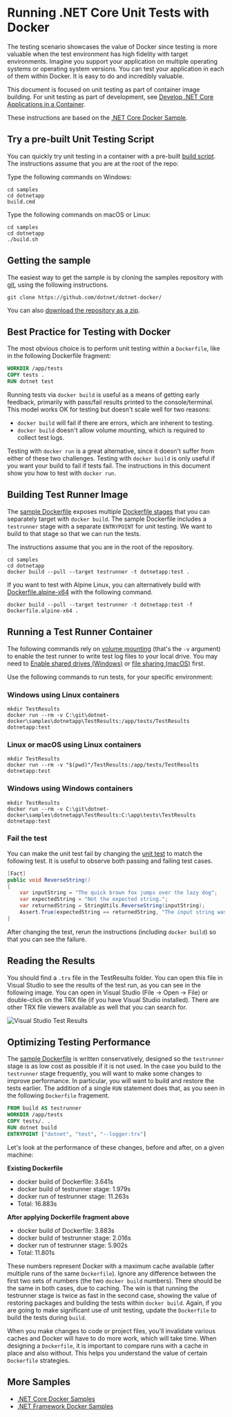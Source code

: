 # Running .NET Core Unit Tests with Docker

The testing scenario showcases the value of Docker since testing is more valuable when the test environment has high fidelity with target environments. Imagine you support your application on multiple operating systems or operating system versions. You can test your application in each of them within Docker. It is easy to do and incredibly valuable.

This document is focused on unit testing as part of container image building. For unit testing as part of development, see [Develop .NET Core Applications in a Container](dotnet-docker-dev-in-container.md).

These instructions are based on the [.NET Core Docker Sample](README.md).

## Try a pre-built Unit Testing Script

You can quickly try unit testing in a container with a pre-built [build script](build.ps1). The instructions assume that you are at the root of the repo:

Type the following commands on Windows:

```console
cd samples
cd dotnetapp
build.cmd
```

Type the following commands on macOS or Linux:

```console
cd samples
cd dotnetapp
./build.sh
```

## Getting the sample

The easiest way to get the sample is by cloning the samples repository with [git](https://git-scm.com/downloads), using the following instructions.

```console
git clone https://github.com/dotnet/dotnet-docker/
```

You can also [download the repository as a zip](https://github.com/dotnet/dotnet-docker/archive/master.zip).

## Best Practice for Testing with Docker

The most obvious choice is to perform unit testing within a `Dockerfile`, like in the following Dockerfile fragment:

```Dockerfile
WORKDIR /app/tests
COPY tests .
RUN dotnet test
```

Running tests via `docker build` is useful as a means of getting early feedback, primarily with pass/fail results printed to the console/terminal. This model works OK for testing but doesn't scale well for two reasons:

* `docker build` will fail if there are errors, which are inherent to testing.
* `docker build` doesn't allow volume mounting, which is required to collect test logs.

Testing with `docker run` is a great alternative, since it doesn't suffer from either of these two challenges. Testing with `docker build` is only useful if you want your build to fail if tests fail. The instructions in this document show you how to test with `docker run`.

## Building Test Runner Image

The [sample Dockerfile](Dockerfile) exposes multiple [Dockerfile stages](https://docs.docker.com/engine/reference/commandline/build/#specifying-target-build-stage-target) that you can separately target with `docker build`. The sample Dockerfile includes a `testrunner` stage with a separate `ENTRYPOINT` for unit testing. We want to build to that stage so that we can run the tests.

The instructions assume that you are in the root of the repository.

```console
cd samples
cd dotnetapp
docker build --pull --target testrunner -t dotnetapp:test .
```

If you want to test with Alpine Linux, you can alternatively build with [Dockerfile.alpine-x64](Dockerfile.alpine-x64) with the following command.

```console
docker build --pull --target testrunner -t dotnetapp:test -f Dockerfile.alpine-x64 .
```

## Running a Test Runner Container

The following commands rely on [volume mounting](https://docs.docker.com/engine/admin/volumes/volumes/) (that's the `-v` argument) to enable the test runner to write test log files to your local drive. You may need to [Enable shared drives (Windows)](https://docs.docker.com/docker-for-windows/#shared-drives) or [file sharing (macOS)](https://docs.docker.com/docker-for-mac/#file-sharing) first.

Use the following commands to run tests, for your specific environment:

### Windows using Linux containers

```console
mkdir TestResults
docker run --rm -v C:\git\dotnet-docker\samples\dotnetapp\TestResults:/app/tests/TestResults dotnetapp:test
```

### Linux or macOS using Linux containers

```console
mkdir TestResults
docker run --rm -v "$(pwd)"/TestResults:/app/tests/TestResults dotnetapp:test
```

### Windows using Windows containers

```console
mkdir TestResults
docker run --rm -v C:\git\dotnet-docker\samples\dotnetapp\TestResults:C:\app\tests\TestResults dotnetapp:test
```

### Fail the test

You can make the unit test fail by changing the [unit test](tests/UnitTest1.cs) to match the following test. It is useful to observe both passing and failing test cases.

```csharp
[Fact]
public void ReverseString()
{
    var inputString = "The quick brown fox jumps over the lazy dog";
    var expectedString = "Not the expected string.";
    var returnedString = StringUtils.ReverseString(inputString);
    Assert.True(expectedString == returnedString, "The input string was not reversed correctly.");
}
```

After changing the test, rerun the instructions (including `docker build`) so that you can see the failure.

## Reading the Results

You should find a `.trx` file in the TestResults folder. You can open this file in Visual Studio to see the results of the test run, as you can see in the following image. You can open in Visual Studio (File -> Open -> File) or double-click on the TRX file (if you have Visual Studio installed). There are other TRX file viewers available as well that you can search for.

![Visual Studio Test Results](https://user-images.githubusercontent.com/2608468/35361940-2f5ab914-0118-11e8-9c40-4f252f4568f0.png)

## Optimizing Testing Performance

The [sample Dockerfile](Dockerfile) is written conservatively, designed so the `testrunner` stage is as low cost as possible if it is not used. In the case you build to the `testrunner` stage frequently, you will want to make some changes to improve performance. In particular, you will want to build and restore the tests earlier. The addition of a single `RUN` statement does that, as you seen in the following `Dockerfile` fragement.

```Dockerfile
FROM build AS testrunner
WORKDIR /app/tests
COPY tests/. .
RUN dotnet build
ENTRYPOINT ["dotnet", "test", "--logger:trx"]
```

Let's look at the performance of these changes, before and after, on a given machine:

**Existing Dockerfile**
* docker build of Dockerfile: 3.641s
* docker build of testrunner stage: 1.979s
* docker run of testrunner stage: 11.263s
* Total: 16.883s

**After applying Dockerfile fragment above**
* docker build of Dockerfile: 3.883s
* docker build of testrunner stage: 2.016s
* docker run of testrunner stage: 5.902s
* Total: 11.801s

These numbers represent Docker with a maximum cache available (after multiple runs of the same `Dockerfile`). Ignore any difference between the first two sets of numbers (the two `docker build` numbers). There should be the same in both cases, due to caching. The win is that running the testrunner stage is twice as fast in the second case, showing the value of restoring packages and building the tests within `docker build`. Again, if you are going to make significant use of unit testing, update the `Dockerfile` to build the tests during `build`. 

When you make changes to code or project files, you'll invalidate various caches and Docker will have to do more work, which will take time. When designing a `Dockerfile`, it is important to compare runs with a cache in place and also without. This helps you understand the value of certain `Dockerfile` strategies.

## More Samples

* [.NET Core Docker Samples](../README.md)
* [.NET Framework Docker Samples](https://github.com/microsoft/dotnet-framework-docker-samples/)
